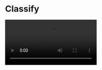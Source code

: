 # Classify

<video src="https://github.com/user-attachments/assets/8c63ca0a-a42d-49c7-905c-7c18b652bf5c" width="300" />

<br />
<br />

Slingers is an interactive 2D game developed using JavaScript, HTML, CSS, and the Canvas API. 

The game includes real-time mechanics such as drag-and-drop aiming, dynamic environmental effects, and precise collision detection.
